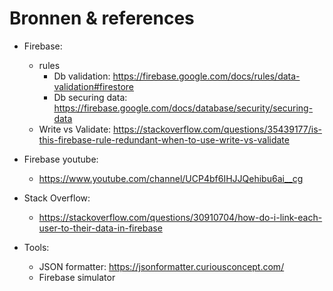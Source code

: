 # Bronnen & references

* Firebase:
	* rules
		* Db validation: https://firebase.google.com/docs/rules/data-validation#firestore
		* Db securing data: https://firebase.google.com/docs/database/security/securing-data
	* Write vs Validate: https://stackoverflow.com/questions/35439177/is-this-firebase-rule-redundant-when-to-use-write-vs-validate
	
* Firebase youtube: 
	* https://www.youtube.com/channel/UCP4bf6IHJJQehibu6ai__cg

* Stack Overflow:
	* https://stackoverflow.com/questions/30910704/how-do-i-link-each-user-to-their-data-in-firebase
	
* Tools:
	* JSON formatter: https://jsonformatter.curiousconcept.com/
	* Firebase simulator